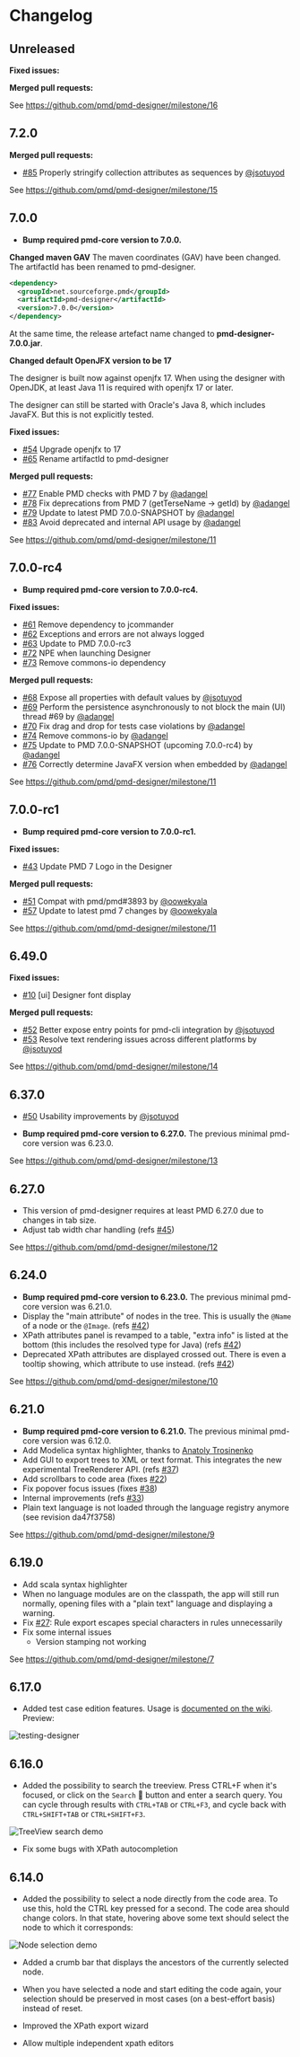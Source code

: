 # Changelog

## Unreleased

**Fixed issues:**

**Merged pull requests:**

See https://github.com/pmd/pmd-designer/milestone/16

## 7.2.0

**Merged pull requests:**

* [#85](https://github.com/pmd/pmd-designer/pull/85) Properly stringify collection attributes as sequences by [@jsotuyod](https://github.com/jsotuyod)

See https://github.com/pmd/pmd-designer/milestone/15

## 7.0.0

* **Bump required pmd-core version to 7.0.0.**

**Changed maven GAV**
The maven coordinates (GAV) have been changed. The artifactId has been renamed to pmd-designer.

```xml
<dependency>
  <groupId>net.sourceforge.pmd</groupId>
  <artifactId>pmd-designer</artifactId>
  <version>7.0.0</version>
</dependency>
```

At the same time, the release artefact name changed to **pmd-designer-7.0.0.jar**.

**Changed default OpenJFX version to be 17**

The designer is built now against openjfx 17. When using the designer with OpenJDK, at least Java 11
is required with openjfx 17 or later.

The designer can still be started with Oracle's Java 8, which includes JavaFX. But this is not
explicitly tested.

**Fixed issues:**

* [#54](https://github.com/pmd/pmd-designer/issues/54) Upgrade openjfx to 17
* [#65](https://github.com/pmd/pmd-designer/issues/65) Rename artifactId to pmd-designer

**Merged pull requests:**

* [#77](https://github.com/pmd/pmd-designer/pull/77) Enable PMD checks with PMD 7 by [@adangel](https://github.com/adangel)
* [#78](https://github.com/pmd/pmd-designer/pull/78) Fix deprecations from PMD 7 (getTerseName -> getId) by [@adangel](https://github.com/adangel)
* [#79](https://github.com/pmd/pmd-designer/pull/79) Update to latest PMD 7.0.0-SNAPSHOT by [@adangel](https://github.com/adangel)
* [#83](https://github.com/pmd/pmd-designer/pull/83) Avoid deprecated and internal API usage by [@adangel](https://github.com/adangel)

See https://github.com/pmd/pmd-designer/milestone/11

## 7.0.0-rc4

* **Bump required pmd-core version to 7.0.0-rc4.**

**Fixed issues:**

* [#61](https://github.com/pmd/pmd-designer/issues/61) Remove dependency to jcommander
* [#62](https://github.com/pmd/pmd-designer/issues/62) Exceptions and errors are not always logged
* [#63](https://github.com/pmd/pmd-designer/issues/63) Update to PMD 7.0.0-rc3
* [#72](https://github.com/pmd/pmd-designer/issues/72) NPE when launching Designer
* [#73](https://github.com/pmd/pmd-designer/issues/73) Remove commons-io dependency

**Merged pull requests:**

* [#68](https://github.com/pmd/pmd-designer/pull/68) Expose all properties with default values by [@jsotuyod](https://github.com/jsotuyod)
* [#69](https://github.com/pmd/pmd-designer/pull/69) Perform the persistence asynchronously to not block the main (UI) thread #69 by [@adangel](https://github.com/adangel)
* [#70](https://github.com/pmd/pmd-designer/pull/70) Fix drag and drop for tests case violations by [@adangel](https://github.com/adangel)
* [#74](https://github.com/pmd/pmd-designer/pull/74) Remove commons-io by [@adangel](https://github.com/adangel)
* [#75](https://github.com/pmd/pmd-designer/pull/75) Update to PMD 7.0.0-SNAPSHOT (upcoming 7.0.0-rc4) by [@adangel](https://github.com/adangel)
* [#76](https://github.com/pmd/pmd-designer/pull/76) Correctly determine JavaFX version when embedded by [@adangel](https://github.com/adangel)

See https://github.com/pmd/pmd-designer/milestone/11

## 7.0.0-rc1

* **Bump required pmd-core version to 7.0.0-rc1.**

**Fixed issues:**

* [#43](https://github.com/pmd/pmd-designer/issues/43) Update PMD 7 Logo in the Designer

**Merged pull requests:**

* [#51](https://github.com/pmd/pmd-designer/pull/51) Compat with pmd/pmd#3893 by [@oowekyala](https://github.com/oowekyala)
* [#57](https://github.com/pmd/pmd-designer/pull/57) Update to latest pmd 7 changes by [@oowekyala](https://github.com/oowekyala)

See https://github.com/pmd/pmd-designer/milestone/11

## 6.49.0

**Fixed issues:**

* [#10](https://github.com/pmd/pmd-designer/issues/10) [ui] Designer font display

**Merged pull requests:**

* [#52](https://github.com/pmd/pmd-designer/pull/52) Better expose entry points for pmd-cli integration by [@jsotuyod](https://github.com/jsotuyod)
* [#53](https://github.com/pmd/pmd-designer/pull/53) Resolve text rendering issues across different platforms by [@jsotuyod](https://github.com/jsotuyod)

See https://github.com/pmd/pmd-designer/milestone/14

## 6.37.0

* [#50](https://github.com/pmd/pmd-designer/pull/50) Usability improvements by [@jsotuyod](https://github.com/jsotuyod)

* **Bump required pmd-core version to 6.27.0.** The previous minimal pmd-core version was 6.23.0.

See https://github.com/pmd/pmd-designer/milestone/13

## 6.27.0

* This version of pmd-designer requires at least PMD 6.27.0 due to changes in tab size.
* Adjust tab width char handling (refs [#45](https://github.com/pmd/pmd-designer/pull/45))

See https://github.com/pmd/pmd-designer/milestone/12

## 6.24.0

* **Bump required pmd-core version to 6.23.0.** The previous minimal pmd-core version was 6.21.0.
* Display the "main attribute" of nodes in the tree. This is usually the `@Name` of a node or the `@Image`. (refs [#42](https://github.com/pmd/pmd-designer/pull/42))
* XPath attributes panel is revamped to a table, "extra info" is listed at the bottom (this includes the resolved type for Java) (refs [#42](https://github.com/pmd/pmd-designer/pull/42))
* Deprecated XPath attributes are displayed crossed out. There is even a tooltip showing, which attribute to use instead. (refs [#42](https://github.com/pmd/pmd-designer/pull/42))

See https://github.com/pmd/pmd-designer/milestone/10

## 6.21.0

* **Bump required pmd-core version to 6.21.0.** The previous minimal pmd-core version was 6.12.0.
* Add Modelica syntax highlighter, thanks to [Anatoly Trosinenko](https://github.com/atrosinenko)
* Add GUI to export trees to XML or text format. This integrates the new experimental TreeRenderer API. (refs [#37](https://github.com/pmd/pmd-designer/pull/37))
* Add scrollbars to code area (fixes [#22](https://github.com/pmd/pmd-designer/issues/22))
* Fix popover focus issues (fixes [#38](https://github.com/pmd/pmd-designer/issues/38))
* Internal improvements (refs [#33](https://github.com/pmd/pmd-designer/issues/33))
* Plain text language is not loaded through the language registry anymore (see revision da47f3758)


See https://github.com/pmd/pmd-designer/milestone/9


## 6.19.0

* Add scala syntax highlighter
* When no language modules are on the classpath, the app will still run normally, opening files with a "plain text" language and displaying a warning.
* Fix [#27](https://github.com/pmd/pmd-designer/issues/27): Rule export escapes special characters in rules unnecessarily
* Fix some internal issues
  * Version stamping not working

See https://github.com/pmd/pmd-designer/milestone/7

## 6.17.0

* Added test case edition features. Usage is [documented on the wiki](https://github.com/pmd/pmd-designer/wiki/Testing_rules). Preview:

![testing-designer](https://user-images.githubusercontent.com/24524930/61461094-504a7900-a970-11e9-822e-30cc121b568c.gif)


## 6.16.0

* Added the possibility to search the treeview. Press CTRL+F when it's focused, or click on the `Search` :mag_right: button and enter a search query. You can cycle through results with `CTRL+TAB` or `CTRL+F3`, and cycle back with `CTRL+SHIFT+TAB` or `CTRL+SHIFT+F3`.

![TreeView search demo](https://user-images.githubusercontent.com/24524930/58752348-a3926600-84ad-11e9-9ef2-11920590b5e5.gif)

* Fix some bugs with XPath autocompletion

## 6.14.0

* Added the possibility to select a node directly from the code area.
To use this, hold the CTRL key pressed for a second. The code area should
change colors. In that state, hovering above some text should select the
node to which it corresponds:


![Node selection demo](https://user-images.githubusercontent.com/24524930/53699223-3c014780-3de6-11e9-9c6b-b9382a3c1117.gif)

* Added a crumb bar that displays the ancestors of the currently selected node.

* When you have selected a node and start editing the code again, your selection
should be preserved in most cases (on a best-effort basis) instead of reset.

* Improved the XPath export wizard

* Allow multiple independent xpath editors
